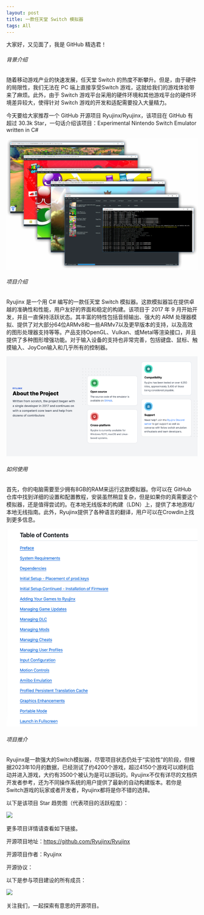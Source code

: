 ```yaml
---
layout: post
title: 一款任天堂 Switch 模拟器
tags: All
---
```


大家好，又见面了，我是 GitHub 精选君！

###### 背景介绍

随着移动游戏产业的快速发展，任天堂 Switch 的热度不断攀升。但是，由于硬件的局限性，我们无法在 PC 端上直接享受Switch 游戏，这就给我们的游戏体验带来了麻烦。此外，由于 Switch 游戏平台采用的硬件环境和其他游戏平台的硬件环境差异较大，使得针对 Switch 游戏的开发和适配需要投入大量精力。

今天要给大家推荐一个 GitHub 开源项目 Ryujinx/Ryujinx，该项目在 GitHub 有超过 30.3k Star，一句话介绍该项目：Experimental Nintendo Switch Emulator written in C#

![](https://raw.githubusercontent.com/Ryujinx/Ryujinx-Website/master/public/assets/images/shell.png)

###### 项目介绍

Ryujinx 是一个用 C# 编写的一款任天堂 Switch 模拟器。这款模拟器旨在提供卓越的准确性和性能，用户友好的界面和稳定的构建。该项目于 2017 年 9 月开始开发，并且一直保持活跃状态。其丰富的特性包括音频输出、强大的 ARM 处理器模拟、提供了对大部分64位ARMv8和一些ARMv7以及更早版本的支持，以及高效的图形处理器支持等等。产品支持OpenGL、Vulkan、或Metal等渲染接口，并且提供了多种图形增强功能。对于输入设备的支持也非常完善，包括键盘、鼠标、触摸输入、JoyCon输入和几乎所有的控制器。

![](https://raw.githubusercontent.com/ZhuPeng/pic/master/images/compress_image-20240410221640016.png)

###### 如何使用

首先，你的电脑需要至少拥有8GB的RAM来运行这款模拟器。你可以在 GitHub 仓库中找到详细的设置和配置教程，安装虽然稍显复杂，但是如果你的真需要这个模拟器，还是值得尝试的。在本地无线版本的构建（LDN）上，提供了本地游戏/ 本地无线指南。此外，Ryujinx提供了各种语言的翻译，用户可以在Crowdin上找到更多信息。

![](https://raw.githubusercontent.com/ZhuPeng/pic/master/images/compress_image-20240410221754063.png)

###### 项目推介

Ryujinx是一款强大的Switch模拟器，尽管项目状态仍处于“实验性”的阶段，但根据2023年10月的数据，已经测试了约4200个游戏，超过4150个游戏可以顺利启动并进入游戏，大约有3500个被认为是可以游玩的。Ryujinx不仅有详尽的文档供开发者参考，还为不同操作系统的用户提供了最新的自动构建版本。若你是Switch游戏的玩家或者开发者，Ryujinx都将是你不错的选择。


以下是该项目 Star 趋势图（代表项目的活跃程度）：

![](https://api.star-history.com/svg?repos=Ryujinx/Ryujinx&type=Timeline)

更多项目详情请查看如下链接。

开源项目地址：https://github.com/Ryujinx/Ryujinx 

开源项目作者：Ryujinx

开源协议：

以下是参与项目建设的所有成员：

![](https://contrib.rocks/image?repo=Ryujinx/Ryujinx)

关注我们，一起探索有意思的开源项目。

